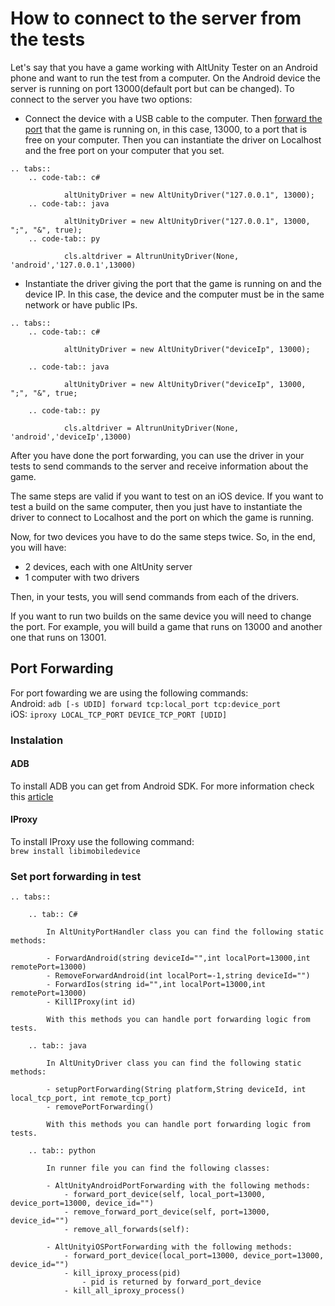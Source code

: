 # How to connect to the server from the tests

Let's say that you have a game working with AltUnity Tester on an Android phone and want to run the test from a computer. On the Android device the server is running on port 13000(default port but can be changed). To connect to the server you have two options:

- Connect the device with a USB cable to the computer. Then [forward the port](port-forwarding.html#port-forwarding) that the game is running on, in this case, 13000, to a port that is free on your computer. Then you can instantiate the driver on Localhost and the free port on your computer that you set.

```eval_rst
.. tabs::
    .. code-tab:: c#

            altUnityDriver = new AltUnityDriver("127.0.0.1", 13000);
    .. code-tab:: java

            altUnityDriver = new AltUnityDriver("127.0.0.1", 13000, ";", "&", true);
    .. code-tab:: py

            cls.altdriver = AltrunUnityDriver(None, 'android','127.0.0.1',13000)
```

- Instantiate the driver giving the port that the game is running on and the device IP. In this case, the device and the computer must be in the same network or have public IPs.
  
```eval_rst
.. tabs::
    .. code-tab:: c#

            altUnityDriver = new AltUnityDriver("deviceIp", 13000);

    .. code-tab:: java

            altUnityDriver = new AltUnityDriver("deviceIp", 13000, ";", "&", true;

    .. code-tab:: py

            cls.altdriver = AltrunUnityDriver(None, 'android','deviceIp',13000)
```

After you have done the port forwarding, you can use the driver in your tests to send commands to the server and receive information about the game.

The same steps are valid if you want to test on an iOS device. If you want to test a build on the same computer, then you just have to instantiate the driver to connect to Localhost and the port on which the game is running.

Now, for two devices you have to do the same steps twice. So, in the end, you will have:

- 2 devices, each with one AltUnity server
- 1 computer with two drivers

Then, in your tests, you will send commands from each of the drivers.

If you want to run two builds on the same device you will need to change the port. For example, you will build a game that runs on 13000 and another one that runs on 13001.


## Port Forwarding

For port fowarding we are using the following commands:  
Android: `adb [-s UDID] forward tcp:local_port tcp:device_port`  
iOS: `iproxy LOCAL_TCP_PORT DEVICE_TCP_PORT [UDID]`

### Instalation

#### ADB

To install ADB you can get from Android SDK. For more information check this [article](https://www.xda-developers.com/install-adb-windows-macos-linux/)

#### IProxy

To install IProxy use the following command:  
`brew install libimobiledevice`

### Set port forwarding in test

```eval_rst
.. tabs::

    .. tab:: C#

        In AltUnityPortHandler class you can find the following static methods:
        
        - ForwardAndroid(string deviceId="",int localPort=13000,int remotePort=13000)
        - RemoveForwardAndroid(int localPort=-1,string deviceId="")
        - ForwardIos(string id="",int localPort=13000,int remotePort=13000)
        - KillIProxy(int id)

        With this methods you can handle port forwarding logic from tests.

    .. tab:: java

        In AltUnityDriver class you can find the following static methods:

        - setupPortForwarding(String platform,String deviceId, int local_tcp_port, int remote_tcp_port)
        - removePortForwarding()

        With this methods you can handle port forwarding logic from tests.

    .. tab:: python

        In runner file you can find the following classes:
        
        - AltUnityAndroidPortForwarding with the following methods:
            - forward_port_device(self, local_port=13000, device_port=13000, device_id="")
            - remove_forward_port_device(self, port=13000, device_id="")
            - remove_all_forwards(self):
        
        - AltUnityiOSPortForwarding with the following methods:
            - forward_port_device(local_port=13000, device_port=13000, device_id="")
            - kill_iproxy_process(pid)
                - pid is returned by forward_port_device
            - kill_all_iproxy_process()
    
```